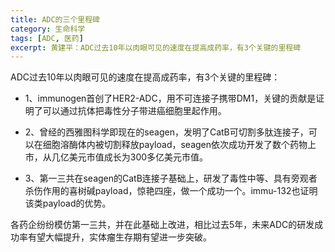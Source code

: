```yaml
---
title: ADC的三个里程碑
category: 生命科学
tags: [ADC, 医药]
excerpt: 黄建平：ADC过去10年以肉眼可见的速度在提高成药率，有3个关键的里程碑
---
```

ADC过去10年以肉眼可见的速度在提高成药率，有3个关键的里程碑：

- 1、immunogen首创了HER2-ADC，用不可连接子携带DM1，关键的贡献是证明了可以通过抗体把毒性分子带进癌细胞里起作用。

- 2、曾经的西雅图科学即现在的seagen，发明了CatB可切割多肽连接子，可以在细胞溶酶体内被切割释放payload，seagen依次成功开发了数个药物上市，从几亿美元市值成长为300多亿美元市值。

- 3、第一三共在seagen的CatB连接子基础上，研发了毒性中等、具有旁观者杀伤作用的喜树碱payload，惊艳四座，做一个成功一个。immu-132也证明该类payload的优势。

各药企纷纷模仿第一三共，并在此基础上改进，相比过去5年，未来ADC的研发成功率有望大幅提升，实体瘤生存期有望进一步突破。